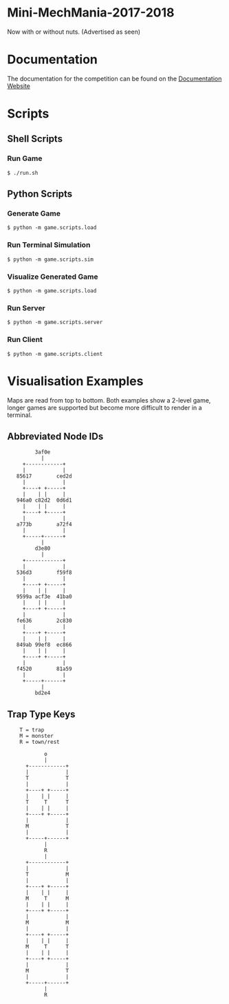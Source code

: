# Mini-MechMania-2017-2018
Now with or without nuts. (Advertised as seen)


# Documentation

The documentation for the competition can be found on the [Documentation Website](https://jghibiki.github.io/Mini-MechMania-2017-2018/)

# Scripts

## Shell Scripts

### Run Game
```shell
$ ./run.sh
```

## Python Scripts

### Generate Game
```shell
$ python -m game.scripts.load
```

### Run Terminal Simulation
```shell
$ python -m game.scripts.sim
```

### Visualize Generated Game
```shell
$ python -m game.scripts.load
```

### Run Server
```shell
$ python -m game.scripts.server
```

### Run Client 
```shell
$ python -m game.scripts.client
```

# Visualisation Examples
Maps are read from top to bottom. Both examples show a 2-level game, longer games are supported but become more difficult to render in a terminal.

## Abbreviated Node IDs
             3af0e      
               |
         +------------+
         |            |
       85617        ced2d
         |            |
         +----+ +-----+
         |    | |     |
       946a0 c82d2  0d6d1
         |    | |     |
         +----+ +-----+
         |            |
       a773b        a72f4
         |            |
         +-----+------+
               |       
             d3e80      
               |
         +------------+
         |            |
       536d3        f59f8
         |            |
         +----+ +-----+
         |    | |     |
       9599a acf3e  41ba0
         |    | |     |
         +----+ +-----+
         |            |
       fe636        2c830
         |            |
         +----+ +-----+
         |    | |     |
       849ab 99ef8  ec866
         |    | |     |
         +----+ +-----+
         |            |
       f4520        81a59
         |            |
         +-----+------+
               |       
             bd2e4      


## Trap Type Keys
        T = trap
        M = monster
        R = town/rest
        
                o        
                |
          +------------+
          |            |
          T            T  
          |            |
          +----+ +-----+
          |    | |     |
          T     T      T  
          |    | |     |
          +----+ +-----+
          |            |
          M            T  
          |            |
          +-----+------+
                |       
                R        
                |
          +------------+
          |            |
          T            M  
          |            |
          +----+ +-----+
          |    | |     |
          M     T      M  
          |    | |     |
          +----+ +-----+
          |            |
          M            M  
          |            |
          +----+ +-----+
          |    | |     |
          M     T      T  
          |    | |     |
          +----+ +-----+
          |            |
          M            T  
          |            |
          +-----+------+
                |       
                R        
